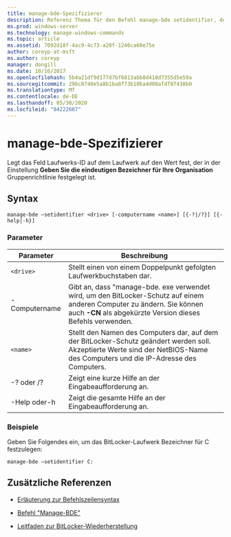 ```yaml
---
title: manage-bde-Spezifizierer
description: Referenz Thema für den Befehl manage-bde setidentifier, der das Feld Laufwerks-ID auf dem Laufwerk auf den Wert festlegt, der in der Einstellung geben Sie die eindeutigen Bezeichner für Ihre Organisation Gruppenrichtlinie festgelegt ist.
ms.prod: windows-server
ms.technology: manage-windows-commands
ms.topic: article
ms.assetid: 7092d18f-4ac9-4c73-a20f-1246ca60e75e
author: coreyp-at-msft
ms.author: coreyp
manager: dongill
ms.date: 10/16/2017
ms.openlocfilehash: 5b4a21df9d177d7bf6813abb0d418d7355d5e59a
ms.sourcegitcommit: 29bc8740e5a8b1ba8f73b10ba4d08afdf07438b0
ms.translationtype: MT
ms.contentlocale: de-DE
ms.lasthandoff: 05/30/2020
ms.locfileid: "84222607"
---
```

# <a name="manage-bde-setidentifier"></a>manage-bde-Spezifizierer

Legt das Feld Laufwerks-ID auf dem Laufwerk auf den Wert fest, der in der Einstellung **Geben Sie die eindeutigen Bezeichner für Ihre Organisation** Gruppenrichtlinie festgelegt ist.

## <a name="syntax"></a>Syntax

```
manage-bde –setidentifier <drive> [-computername <name>] [{-?|/?}] [{-help|-h}]
```

### <a name="parameters"></a>Parameter

| Parameter | Beschreibung |
| --------- | ----------- |
| `<drive>` | Stellt einen von einem Doppelpunkt gefolgten Laufwerkbuchstaben dar. |
| -Computername | Gibt an, dass "manage-bde. exe verwendet wird, um den BitLocker-Schutz auf einem anderen Computer zu ändern. Sie können auch **-CN** als abgekürzte Version dieses Befehls verwenden. |
| `<name>` | Stellt den Namen des Computers dar, auf dem der BitLocker-Schutz geändert werden soll. Akzeptierte Werte sind der NetBIOS-Name des Computers und die IP-Adresse des Computers. |
| -? oder /? | Zeigt eine kurze Hilfe an der Eingabeaufforderung an. |
| -Help oder-h | Zeigt die gesamte Hilfe an der Eingabeaufforderung an. |

### <a name="examples"></a>Beispiele

Geben Sie Folgendes ein, um das BitLocker-Laufwerk Bezeichner für C festzulegen:

```
manage-bde –setidentifier C:
```

## <a name="additional-references"></a>Zusätzliche Referenzen

- [Erläuterung zur Befehlszeilensyntax](command-line-syntax-key.md)

- [Befehl "Manage-BDE"](manage-bde.md)

- [Leitfaden zur BitLocker-Wiederherstellung](https://docs.microsoft.com/windows/security/information-protection/bitlocker/bitlocker-recovery-guide-plan)
